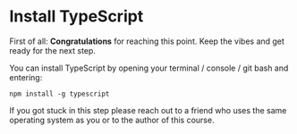 # Install TypeScript

First of all: **Congratulations** for reaching this point. Keep the vibes and get ready for the next step.

You can install TypeScript by opening your terminal / console / git bash and entering:

```
npm install -g typescript
```

If you got stuck in this step please reach out to a friend who uses the same operating system as you or to the author of this course.
